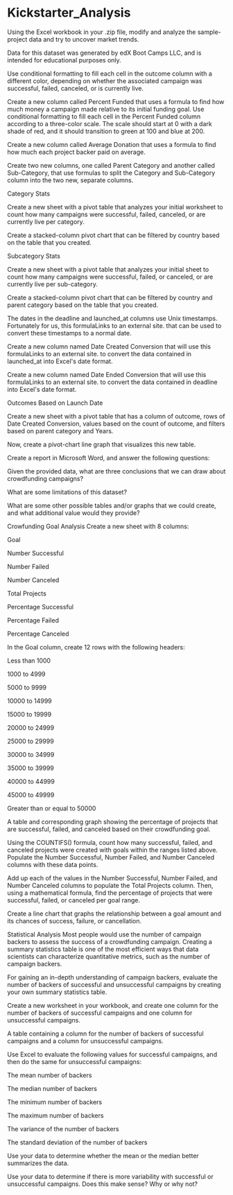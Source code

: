 # Kickstarter_Analysis
Using the Excel workbook in your .zip file, modify and analyze the sample-project data and try to uncover market trends.

Data for this dataset was generated by edX Boot Camps LLC, and is intended for educational purposes only.

Use conditional formatting to fill each cell in the outcome column with a different color, depending on whether the associated campaign was successful, failed, canceled, or is currently live.

Create a new column called Percent Funded that uses a formula to find how much money a campaign made relative to its initial funding goal.
Use conditional formatting to fill each cell in the Percent Funded column according to a three-color scale. The scale should start at 0 with a dark shade of red, and it should transition to green at 100 and blue at 200.

Create a new column called Average Donation that uses a formula to find how much each project backer paid on average.

Create two new columns, one called Parent Category and another called Sub-Category, that use formulas to split the Category and Sub-Category column into the two new, separate columns.

Category Stats

Create a new sheet with a pivot table that analyzes your initial worksheet to count how many campaigns were successful, failed, canceled, or are currently live per category.

Create a stacked-column pivot chart that can be filtered by country based on the table that you created.

Subcategory Stats

Create a new sheet with a pivot table that analyzes your initial sheet to count how many campaigns were successful, failed, or canceled, or are currently live per sub-category.

Create a stacked-column pivot chart that can be filtered by country and parent category based on the table that you created.

The dates in the deadline and launched_at columns use Unix timestamps. Fortunately for us, this formulaLinks to an external site. that can be used to convert these timestamps to a normal date.

Create a new column named Date Created Conversion that will use this formulaLinks to an external site. to convert the data contained in launched_at into Excel's date format.

Create a new column named Date Ended Conversion that will use this formulaLinks to an external site. to convert the data contained in deadline into Excel's date format.

Outcomes Based on Launch Date

Create a new sheet with a pivot table that has a column of outcome, rows of Date Created Conversion, values based on the count of outcome, and filters based on parent category and Years.

Now, create a pivot-chart line graph that visualizes this new table.

Create a report in Microsoft Word, and answer the following questions:

Given the provided data, what are three conclusions that we can draw about crowdfunding campaigns?

What are some limitations of this dataset?

What are some other possible tables and/or graphs that we could create, and what additional value would they provide?

Crowfunding Goal Analysis
Create a new sheet with 8 columns:

Goal

Number Successful

Number Failed

Number Canceled

Total Projects

Percentage Successful

Percentage Failed

Percentage Canceled

In the Goal column, create 12 rows with the following headers:

Less than 1000

1000 to 4999

5000 to 9999

10000 to 14999

15000 to 19999

20000 to 24999

25000 to 29999

30000 to 34999

35000 to 39999

40000 to 44999

45000 to 49999

Greater than or equal to 50000

A table and corresponding graph showing the percentage of projects that are successful, failed, and canceled based on their crowdfunding goal.

Using the COUNTIFS() formula, count how many successful, failed, and canceled projects were created with goals within the ranges listed above. Populate the Number Successful, Number Failed, and Number Canceled columns with these data points.

Add up each of the values in the Number Successful, Number Failed, and Number Canceled columns to populate the Total Projects column. Then, using a mathematical formula, find the percentage of projects that were successful, failed, or canceled per goal range.

Create a line chart that graphs the relationship between a goal amount and its chances of success, failure, or cancellation.

Statistical Analysis
Most people would use the number of campaign backers to assess the success of a crowdfunding campaign. Creating a summary statistics table is one of the most efficient ways that data scientists can characterize quantitative metrics, such as the number of campaign backers.

For gaining an in-depth understanding of campaign backers, evaluate the number of backers of successful and unsuccessful campaigns by creating your own summary statistics table.

Create a new worksheet in your workbook, and create one column for the number of backers of successful campaigns and one column for unsuccessful campaigns.

A table containing a column for the number of backers of successful campaigns and a column for unsuccessful campaigns.

Use Excel to evaluate the following values for successful campaigns, and then do the same for unsuccessful campaigns:

The mean number of backers

The median number of backers

The minimum number of backers

The maximum number of backers

The variance of the number of backers

The standard deviation of the number of backers

Use your data to determine whether the mean or the median better summarizes the data.

Use your data to determine if there is more variability with successful or unsuccessful campaigns. Does this make sense? Why or why not?
